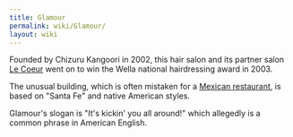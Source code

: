 ```yaml
---
title: Glamour
permalink: wiki/Glamour/
layout: wiki
---
```


Founded by Chizuru Kangoori in 2002, this hair salon and its partner
salon [Le Coeur](/wiki/Le_Coeur "wikilink") went on to win the Wella national
hairdressing award in 2003.

The unusual building, which is often mistaken for a [Mexican
restaurant](/wiki/Mexican_Restaurants "wikilink"), is based on "Santa Fe" and
native American styles.

Glamour's slogan is "It's kickin' you all around!" which allegedly is a
common phrase in American English.

